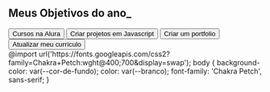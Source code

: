 <!DOCTYPE html>
<html lang="pt-br">
<head>
    <meta charset="UTF-8">
    <meta http-equiv="X-UA-Compatible" content="IE=edge">
    <meta name="viewport" content="width=device-width, initial-scale=1.0">
    <title>Meus objetivos do ano</title>
</head>
<body>
   
</body>
</html>
<section class="conteudo-principal">
            <h2 class="titulo-principal">Meus Objetivos do ano_</h2>
   <div class="botoes">
            <button class="botao">Cursos na Alura</button>
            <button class="botao">Criar projetos em Javascript</button>
            <button class="botao">Criar um portfolio</button>
            <button class="botao">Atualizar meu currículo</button>
     </div>
 </section>
@import url('https://fonts.googleapis.com/css2?family=Chakra+Petch:wght@400;700&display=swap');
body {
    background-color: var(--cor-de-fundo);
    color: var(--branco);
    font-family: 'Chakra Petch', sans-serif;
}
